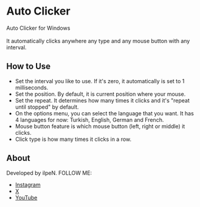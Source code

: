 # Auto Clicker
Auto Clicker for Windows <br></br>
It automatically clicks anywhere any type and any mouse button with any interval.
## How to Use
- Set the interval you like to use. If it's zero, it automatically is set to 1 milliseconds.
- Set the position. By default, it is current position where your mouse.
- Set the repeat. It determines how many times it clicks and it's "repeat until stopped" by default.
- On the options menu, you can select the language that you want. It has 4 languages for now: Turkish, English, German and French.
- Mouse button feature is which mouse button (left, right or middle) it clicks.
- Click type is how many times it clicks in a row.

## About
Developed by ilpeN. FOLLOW ME:
- [Instagram](https://instagram.com/ilpenwastaken)
- [X](https://x.com/ilpenwastaken)
- [YouTube](https://youtube.com/@ilpenwastaken)
